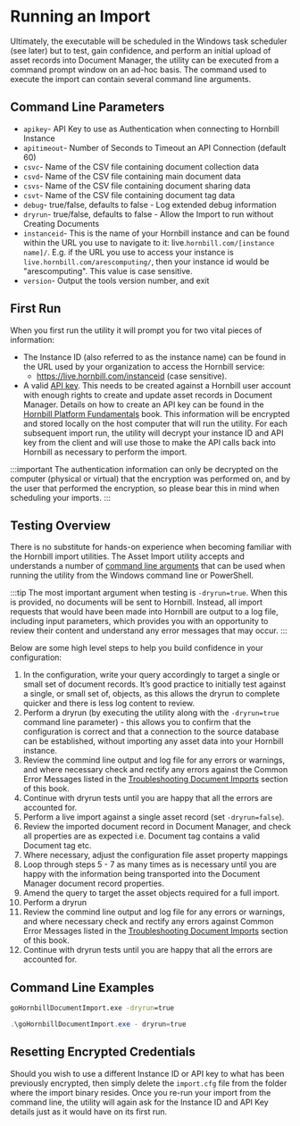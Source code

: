 # Running an Import

Ultimately, the executable will be scheduled in the Windows task scheduler (see later) but to test, gain confidence, and perform an initial upload of asset records into Document Manager, the utility can be executed from a command prompt window on an ad-hoc basis. The command used to execute the import can contain several command line arguments.

## Command Line Parameters

- `apikey`- API Key to use as Authentication when connecting to Hornbill Instance
- `apitimeout`- Number of Seconds to Timeout an API Connection (default 60)
- `csvc`- Name of the CSV file containing document collection data
- `csvd`- Name of the CSV file containing main document data
- `csvs`- Name of the CSV file containing document sharing data
- `csvt`- Name of the CSV file containing document tag data
- `debug`- true/false, defaults to false - Log extended debug information
- `dryrun`- true/false, defaults to false - Allow the Import to run without Creating Documents
- `instanceid`- This is the name of your Hornbill instance and can be found within the URL you use to navigate to it: live.`hornbill.com/[instance name]/`. E.g. if the URL you use to access your instance is `live.hornbill.com/arescomputing/`, then your instance id would be "arescomputing". This value is case sensitive.
- `version`- Output the tools version number, and exit

## First Run
When you first run the utility it will prompt you for two vital pieces of information:

- The Instance ID (also referred to as the instance name) can be found in the URL used by your organization to access the Hornbill service:
    - https://live.hornbill.com/instanceid (case sensitive).
- A valid [API key](https://docs-internal.hornbill.com/data-imports-guide/assets/authentication#api-keys). This needs to be created against a Hornbill user account with enough rights to create and update asset records in Document Manager. Details on how to create an API key can be found in the [Hornbill Platform Fundamentals](https://docs-internal.hornbill.com/esp-fundamentals/security/api-keys) book.
This information will be encrypted and stored locally on the host computer that will run the utility. For each subsequent import run, the utility will decrypt your instance ID and API key from the client and will use those to make the API calls back into Hornbill as necessary to perform the import.

:::important
The authentication information can only be decrypted on the computer (physical or virtual) that the encryption was performed on, and by the user that performed the encryption, so please bear this in mind when scheduling your imports.
:::

## Testing Overview

There is no substitute for hands-on experience when becoming familiar with the Hornbill import utilities. The Asset Import utility accepts and understands a number of [command line arguments](https://docs-internal.hornbill.com/data-imports-guide/document-manager/command#command-line-arguments) that can be used when running the utility from the Windows command line or PowerShell.

:::tip
The most important argument when testing is `-dryrun=true`. When this is provided, no documents will be sent to Hornbill. Instead, all import requests that would have been made into Hornbill are output to a log file, including input parameters, which provides you with an opportunity to review their content and understand any error messages that may occur.
:::

Below are some high level steps to help you build confidence in your configuration:

1. In the configuration, write your query accordingly to target a single or small set of document records. It’s good practice to initially test against a single, or small set of, objects, as this allows the dryrun to complete quicker and there is less log content to review.
2. Perform a dryrun (by executing the utility along with the `-dryrun=true` command line parameter) - this allows you to confirm that the configuration is correct and that a connection to the source database can be established, without importing any asset data into your Hornbill instance.
3. Review the commind line output and log file for any errors or warnings, and where necessary check and rectify any errors against the Common Error Messages listed in the [Troubleshooting Document Imports](/data-imports-guide/document-manager/debugging) section of this book.
4. Continue with dryrun tests until you are happy that all the errors are accounted for.
5. Perform a live import against a single asset record (set `-dryrun=false`).
6. Review the imported document record in Document Manager, and check all properties are as expected i.e. Document tag contains a valid Document tag etc.
7. Where necessary, adjust the configuration file asset property mappings
8. Loop through steps 5 - 7 as many times as is necessary until you are happy with the information being transported into the Document Manager document record properties.
9. Amend the query to target the asset objects required for a full import.
10. Perform a dryrun
11. Review the commind line output and log file for any errors or warnings, and where necessary check and rectify any errors against Common Error Messages listed in the [Troubleshooting Document Imports](/data-imports-guide/document-manager/debugging) section of this book.
12. Continue with dryrun tests until you are happy that all the errors are accounted for.

## Command Line Examples

```cmd
goHornbillDocumentImport.exe -dryrun=true
```

```powershell
.\goHornbillDocumentImport.exe - dryrun=true
```

## Resetting Encrypted Credentials
Should you wish to use a different Instance ID or API key to what has been previously encrypted, then simply delete the `import.cfg` file from the folder where the import binary resides. Once you re-run your import from the command line, the utility will again ask for the Instance ID and API Key details just as it would have on its first run.